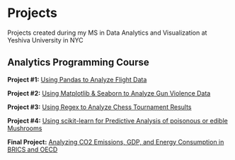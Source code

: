# Projects
Projects created during my MS in Data Analytics and Visualization at Yeshiva University in NYC

## Analytics Programming Course

**Project #1:** [Using Pandas to Analyze Flight Data](https://github.com/vizelman/Projects/blob/main/Project_Notebooks/Project_1_Using_Pandas_to_Analyze_Flight_Data.ipynb)

**Project #2:** [Using Matplotlib & Seaborn to Analyze Gun Violence Data](https://github.com/vizelman/Projects/blob/main/Project_Notebooks/Project_2_Using_Matplotlib_Seaborn_to_Analyze_Gun_Violence_Data.ipynb)

**Project #3:** [Using Regex to Analyze Chess Tournament Results](https://github.com/vizelman/Projects/blob/main/Projec_Notebooks/Project_3_Using_Regex_to_Analyze_Chess_Tournament_Results.ipynb)

**Project #4:** [Using scikit-learn for Predictive Analysis of poisonous or edible Mushrooms](https://github.com/vizelman/Projects/blob/main/Project_Notebooks/Project_4_Using_Scikit_Learn_for_Predictive_Modeling.ipynb)

**Final Project:** [Analyzing CO2 Emissions, GDP, and Energy Consumption in BRICS and OECD](https://github.com/vizelman/Projects/blob/main/Project_Notebooks/Final_Project_Analyzing_CO2_Emissions_GDP_and_Energy_Consumption.ipynb)

